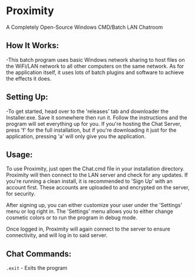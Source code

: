 # Proximity
A Completely Open-Source Windows CMD/Batch LAN Chatroom


## How It Works:
-This batch program uses basic Windows network sharing to host files on the WiFi/LAN network to all other computers on the same network. As for the application itself, it uses lots of batch plugins and software to achieve the effects it does.

## Setting Up:
-To get started, head over to the 'releases' tab and downloader the Installer.exe. Save it somewhere then run it. Follow the instructions and the program will set everything up for you. If you're hosting the Chat Server, press 'f' for the full installation, but if you're downloading it just for the application, pressing 'a' will only give you the application.

## Usage:
To use Proximity, just open the Chat.cmd file in your installation directory. Proximity will then connect to the LAN server and check for any updates. If you're running a clean install, it is recommended to 'Sign Up' with an account first. These accounts are uploaded to and encrypted on the server, for security.

After signing up, you can either customize your user under the 'Settings' menu or log right in. The 'Settings' menu allows you to either change cosmetic colors or to run the program in debug mode.

Once logged in, Proximity will again connect to the server to ensure connectivity, and will log in to said server.

## Chat Commands:
`.exit` - Exits the program
